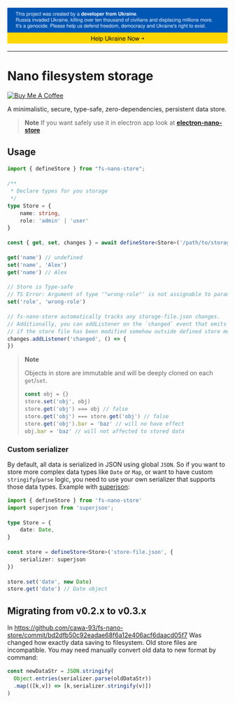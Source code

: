 [![Stand With Ukraine](https://raw.githubusercontent.com/vshymanskyy/StandWithUkraine/main/banner-direct-single.svg)](https://stand-with-ukraine.pp.ua)

---

# Nano filesystem storage

<a href="https://www.buymeacoffee.com/kozack" target="_blank"><img src="https://cdn.buymeacoffee.com/buttons/v2/default-red.png" height="60" alt="Buy Me A Coffee"></a>

A minimalistic, secure, type-safe, zero-dependencies, persistent data store.

> **Note**
> If you want safely use it in electron app look at **[electron-nano-store](https://github.com/cawa-93/electron-nano-store)**

## Usage

```ts
import { defineStore } from "fs-nano-store";

/**
 * Declare types for you storage
 */
type Store = {
	name: string,
	role: 'admin' | 'user'
}

const { get, set, changes } = await defineStore<Store>('/path/to/storage-file.json')

get('name') // undefined
set('name', 'Alex')
get('name') // Alex

// Store is Type-safe
// TS Error: Argument of type '"wrong-role"' is not assignable to parameter of type '"admin" | "user"'.
set('role', 'wrong-role')

// fs-nano-store automatically tracks any storage-file.json changes.
// Additionally, you can addListener on the `changed` event that emits
// if the store file has been modified somehow outside defined store methods.
changes.addListener('changed', () => {
})
```

> **Note**
> 
> Objects in store are immutable and will be deeply cloned on each `get`/`set`. 
> ```ts
> const obj = {}
> store.set('obj', obj)
> store.get('obj') === obj // false
> store.get('obj') === store.get('obj') // false
> store.get('obj').bar = 'baz' // will no have effect
> obj.bar = 'baz' // will not affected to stored data


### Custom serializer

By default, all data is serialized in JSON using global `JSON`.
So if you want to store more complex data types like `Date` or `Map`, or want to have custom `stringify`/`parse` logic,
you need to use your own serializer that supports those data types. Example with [superjson](https://github.com/blitz-js/superjson):

```ts
import { defineStore } from 'fs-nano-store'
import superjson from 'superjson';

type Store = {
	date: Date,
}

const store = defineStore<Store>('store-file.json', {
	serializer: superjson
})

store.set('date', new Date)
store.get('date') // Date object
```

## Migrating from v0.2.x to v0.3.x
In https://github.com/cawa-93/fs-nano-store/commit/bd2dfb50c92eadae68f6a12e406acf6daacd05f7 Was changed how exactly data saving to filesystem. Old store files are incompatible.
You may need manually convert old data to new format by command:
```js
const newDataStr = JSON.stringify(
  Object.entries(serializer.parse(oldDataStr))
  .map(([k,v]) => [k,serializer.stringify(v)])  
) 
```
